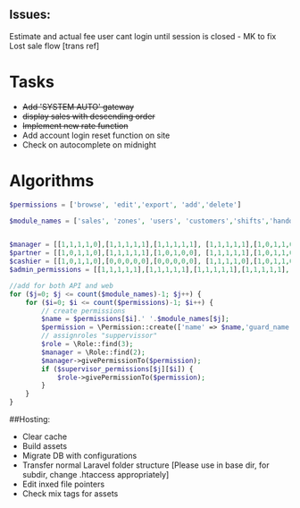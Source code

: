 ## Issues:
Estimate and actual fee
user cant login until session is closed - MK to fix
Lost sale flow [trans ref]




# Tasks
- ~~Add 'SYSTEM AUTO' gateway~~
- ~~display sales with descending order~~
- ~~Implement new rate function~~
- Add account login reset function on site
- Check on autocomplete on midnight


# Algorithms
<!-- Adding permisions -->
```php
$permissions = ['browse', 'edit','export', 'add','delete']

$module_names = ['sales', 'zones', 'users', 'customers','shifts','handovers','gateways','receipts','vehicles','permissions']


$manager = [[1,1,1,1,0],[1,1,1,1,1],[1,1,1,1,1], [1,1,1,1,1],[1,0,1,1,0],[1,0,1,1,0],[1,1,1,1,1],[1,1,1,1,1],[1,1,1,1,1],[1,0,0,0,0]];
$partner = [[1,0,1,1,0],[1,1,1,1,1],[1,0,1,0,0], [1,1,1,1,1],[1,0,1,1,0],[1,0,1,1,0],[1,1,1,1,1],[1,0,1,1,0],[1,1,1,1,1],[0,0,0,0,0]];
$cashier = [[1,0,1,1,0],[0,0,0,0,0],[0,0,0,0,0], [1,1,1,1,0],[1,0,1,1,0],[1,0,1,0,0],[1,1,1,1,1],[0,0,0,0,0],[1,1,1,1,1],[0,0,0,0,0]];
$admin_permissions = [[1,1,1,1,1],[1,1,1,1,1],[1,1,1,1,1],[1,1,1,1,1],[1,1,1,1,1],[1,1,1,1,1],[1,1,1,1,1],[1,1,1,1,1],[1,1,1,1,1],[1,1,1,1,1]];

//add for both API and web
for ($j=0; $j <= count($module_names)-1; $j++) { 
	for ($i=0; $i <= count($permissions)-1; $i++) { 
		// create permissions
		$name = $permissions[$i].' '.$module_names[$j];
		$permission = \Permission::create(['name' => $name,'guard_name' => 'api']);
		// assignroles "suppervissor"
		$role = \Role::find(3);
		$manager = \Role::find(2);
		$manager->givePermissionTo($permission);
		if ($supervisor_permissions[$j][$i]) {
			$role->givePermissionTo($permission);
		}
	}
}
```

##Hosting: 
- Clear cache
- Build assets
- Migrate DB with configurations
- Transfer normal Laravel folder structure [Please use in base dir, for subdir, change .htaccess appropriately]
- Edit inxed file pointers
- Check mix tags for assets
